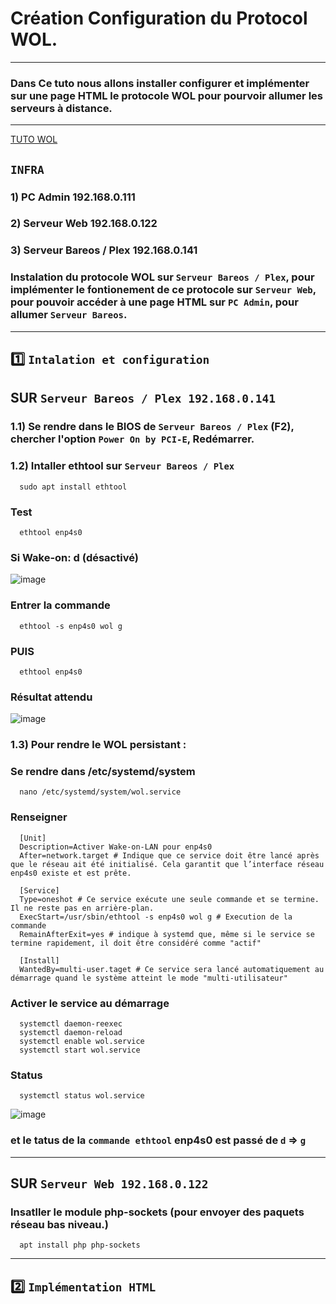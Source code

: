 # Création Configuration du Protocol WOL.

---

### Dans Ce tuto nous allons installer configurer et implémenter sur une page HTML le protocole WOL pour pourvoir allumer les serveurs à distance.


---
[TUTO WOL](https://belginux.com/activer-wake-on-lan-sous-debian/)
## `INFRA`
### 1) PC Admin 192.168.0.111
### 2) Serveur Web 192.168.0.122
### 3) Serveur Bareos / Plex 192.168.0.141

### Instalation du protocole WOL sur `Serveur Bareos / Plex`, pour implémenter le fontionement de ce protocole sur `Serveur Web`, pour pouvoir accéder à une page HTML sur `PC Admin`, pour allumer `Serveur Bareos`.



---


## 1️⃣ `Intalation et configuration`

## SUR `Serveur Bareos / Plex 192.168.0.141`

### 1.1) Se rendre dans le BIOS de `Serveur Bareos / Plex` (F2), chercher l'option `Power On by PCI-E`, Redémarrer.
### 1.2) Intaller ethtool sur `Serveur Bareos / Plex`
      sudo apt install ethtool
### Test 
      ethtool enp4s0
### Si Wake-on: d (désactivé)
![image](https://github.com/user-attachments/assets/3ba62123-6caa-4ca1-abd6-e97eeba83b86)

### Entrer la commande 
      ethtool -s enp4s0 wol g

### PUIS
      ethtool enp4s0

### Résultat attendu
![image](https://github.com/user-attachments/assets/1b097080-dd5f-47d3-b4d1-84b8256b1e4a)

### 1.3) Pour rendre le WOL persistant :
### Se rendre dans /etc/systemd/system 
      nano /etc/systemd/system/wol.service

### Renseigner 
      [Unit]
      Description=Activer Wake-on-LAN pour enp4s0
      After=network.target # Indique que ce service doit être lancé après que le réseau ait été initialisé. Cela garantit que l’interface réseau enp4s0 existe et est prête.

      [Service]
      Type=oneshot # Ce service exécute une seule commande et se termine. Il ne reste pas en arrière-plan.
      ExecStart=/usr/sbin/ethtool -s enp4s0 wol g # Execution de la commande
      RemainAfterExit=yes # indique à systemd que, même si le service se termine rapidement, il doit être considéré comme "actif"

      [Install]
      WantedBy=multi-user.taget # Ce service sera lancé automatiquement au démarrage quand le système atteint le mode "multi-utilisateur"

### Activer le service au démarrage
      systemctl daemon-reexec
      systemctl daemon-reload
      systemctl enable wol.service
      systemctl start wol.service
      
### Status 
      systemctl status wol.service
![image](https://github.com/user-attachments/assets/605dd12d-bb24-46f2-867c-98bf171d5738)

### et le tatus de la `commande ethtool` enp4s0 est passé de `d` => `g` 

---

## SUR `Serveur Web 192.168.0.122`

### Insatller le module php-sockets (pour envoyer des paquets réseau bas niveau.)
      apt install php php-sockets






---

## 2️⃣ `Implémentation HTML`














